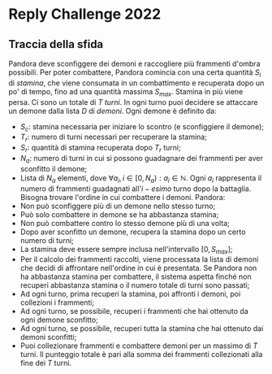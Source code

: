 # Reply Challenge 2022
## Traccia della sfida
Pandora deve sconfiggere dei demoni e raccogliere più frammenti d'ombra possibili.
Per poter combattere, Pandora comincia con una certa quantità $S_{i}$ di *stamina*, che viene consumata in un combattimento e recuperata dopo un po' di tempo, fino ad una quantità massima $S_{max}$. Stamina in più viene persa.
Ci sono un totale di $T$ *turni*. In ogni turno puoi decidere se attaccare un demone dalla lista $D$ di *demoni*.
Ogni demone è definito da:
- $S_{c}$: stamina necessaria per iniziare lo scontro (e sconfiggiere il demone);
- $T_{r}$: numero di turni necessari per recuperare la stamina;
- $S_{r}$: quantità di stamina recuperata dopo $T_{r}$ turni;
- $N_{a}$: numero di turni in cui si possono guadagnare dei frammenti per aver sconfitto il demone;
- Lista di $N_{a}$ elementi, dove $\forall a_{i}, i\in [0,N_{a}):a_{i}\in \mathbb{N}$. Ogni $a_{i}$ rappresenta il numero di frammenti guadagnati all'$i-esimo$ turno dopo la battaglia.
Bisogna trovare l'ordine in cui combattere i demoni.
Pandora:
- Non può sconfiggere più di un demone nello stesso turno;
- Può solo combattere in demone se ha abbastanza stamina;
- Non può combattere contro lo stesso demone più di una volta;
- Dopo aver sconfitto un demone, recupera la stamina dopo un certo numero di turni;
- La stamina deve essere sempre inclusa nell'intervallo $[0,S_{max}]$;
- Per il calcolo dei frammenti raccolti, viene processata la lista di demoni che decidi di affrontare nell'ordine in cui è presentata. Se Pandora non ha abbastanza stamina per combattere, il sistema aspetta finché non recuperi abbastanza stamina o il numero totale di turni sono passati;
- Ad ogni turno, prima recuperi la stamina, poi affronti i demoni, poi collezioni i frammenti;
- Ad ogni turno, se possibile, recuperi i frammenti che hai ottenuto da ogni demone sconfitto;
- Ad ogni turno, se possibile, recuperi tutta la stamina che hai ottenuto dai demoni sconfitti;
- Puoi collezionare frammenti e combattere demoni per un massimo di $T$ turni.
Il punteggio totale è pari alla somma dei frammenti collezionati alla fine dei $T$ turni.